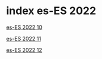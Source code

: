 # index es-ES 2022

<a href="./10">es-ES 2022 10</a>

<a href="./11">es-ES 2022 11</a>

<a href="./12">es-ES 2022 12</a>
